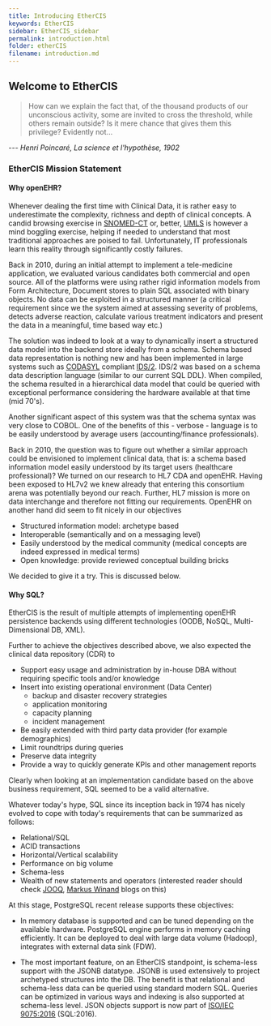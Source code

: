 ```yaml
---
title: Introducing EtherCIS
keywords: EtherCIS
sidebar: EtherCIS_sidebar
permalink: introduction.html
folder: etherCIS
filename: introduction.md
---
```


## Welcome to EtherCIS

>How can we explain the fact that, of the thousand products of our unconscious activity, some are invited to cross the threshold, while others remain outside? Is it mere chance that gives them this privilege? Evidently not...

--- <cite>Henri Poincaré, La science et l'hypothèse, 1902</cite>

### EtherCIS Mission Statement

#### Why openEHR?

Whenever dealing the first time with Clinical Data, it is rather easy to underestimate the complexity, richness and depth of clinical concepts. A candid browsing exercise in [SNOMED-CT](http://www.snomed.org/snomed-ct) or, better, [UMLS](https://www.nlm.nih.gov/research/umls/) is however a mind boggling exercise, helping if needed to understand that most traditional approaches are poised to fail. Unfortunately, IT professionals learn this reality through significantly costly failures.

Back in 2010, during an initial attempt to implement a tele-medicine application, we evaluated various candidates both commercial and open source. All of the platforms were using rather rigid information models from Form Architecture, Document stores to plain SQL associated with binary objects. No data can be exploited in a structured manner (a critical requirement since we the system aimed at assessing severity of problems, detects adverse reaction, calculate various treatment indicators and present the data in a meaningful, time based way etc.)

The solution was indeed to look at a way to dynamically insert a structured data model into the backend store ideally from a schema. Schema based data representation is nothing new and has been implemented in large systems such as [CODASYL](https://en.wikipedia.org/wiki/CODASYL) compliant [IDS/2](https://en.wikipedia.org/wiki/Integrated_Data_Store). IDS/2 was based on a schema data description language (similar to our current SQL DDL). When compiled, the schema resulted in a hierarchical data model that could be queried with exceptional performance considering the hardware available at that time (mid 70's).

Another significant aspect of this system was that the schema syntax was very close to COBOL. One of the benefits of this - verbose - language is to be easily understood by average users (accounting/finance professionals).   

Back in 2010, the question was to figure out whether a similar approach could be envisioned to implement clinical data, that is: a schema based information model easily understood by its target users (healthcare professional)? We turned on our research to HL7 CDA and openEHR. Having been exposed to HL7v2 we knew already that entering this consortium arena was potentially beyond our reach. Further, HL7 mission is more on data interchange and therefore not fitting our requirements. OpenEHR on another hand did seem to fit nicely in our objectives

- Structured information model: archetype based
- Interoperable (semantically and on a messaging level)
- Easily understood by the medical community (medical concepts are indeed expressed in medical terms)
- Open knowledge: provide reviewed conceptual building bricks

We decided to give it a try. This is discussed below.          

#### Why SQL?

EtherCIS is the result of multiple attempts of implementing openEHR persistence backends using different technologies (OODB, NoSQL, Multi-Dimensional DB, XML). 

Further to achieve the objectives described above, we also expected the clinical data repository (CDR) to

- Support easy usage and administration by in-house DBA without requiring specific tools and/or knowledge
- Insert into existing operational environment (Data Center)
	- backup and disaster recovery strategies
	- application monitoring
	- capacity planning
	- incident management
- Be easily extended with third party data provider (for example demographics)
- Limit roundtrips during queries
- Preserve data integrity 
- Provide a way to quickly generate KPIs and other management reports

Clearly when looking at an implementation candidate based on the above business requirement, SQL seemed to be a valid alternative. 

Whatever today's hype, SQL since its inception back in 1974 has nicely evolved to cope with today's requirements that can be summarized as follows:

- Relational/SQL
- ACID transactions
- Horizontal/Vertical scalability
- Performance on big volume
- Schema-less
- Wealth of new statements and operators (interested reader should check [JOOQ](https://www.jooq.org/),  [Markus Winand](http://use-the-index-luke.com/blog/2015-02/modern-sql) blogs on this)

At this stage, PostgreSQL recent release supports these objectives:

- In memory database is supported and can be tuned depending on the available hardware. PostgreSQL engine performs in memory caching efficiently. It can be deployed to deal with large data volume (Hadoop), integrates with external data sink (FDW).

- The most important feature, on an EtherCIS standpoint, is schema-less support with the JSONB datatype. JSONB is used extensively to project archetyped structures into the DB. The benefit is that relational and schema-less data can be queried using standard modern SQL. Queries can be optimized in various ways and indexing is also supported at schema-less level. JSON objects support is now part of [ISO/IEC 9075:2016](https://share.ansi.org/Shared%20Documents/News%20and%20Publications/Links%20Within%20Stories/SQL%20standard%20published_POST.pdf) (SQL:2016).       

